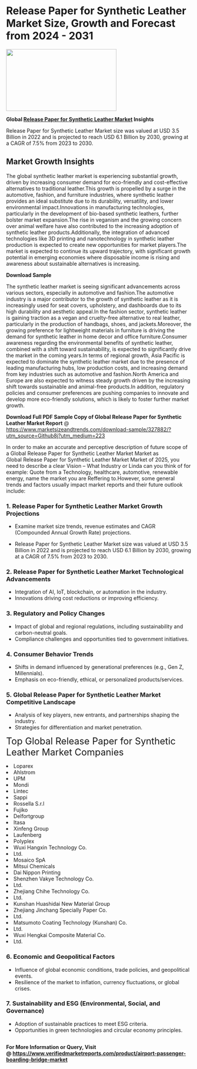 <H1>Release Paper for Synthetic Leather Market Size, Growth and Forecast from 2024 - 2031</H1><img class="aligncenter size-medium wp-image-584254" src="https://thirdeyenews.in/wp-content/uploads/2024/09/Global-Market-Research-300x168.jpeg" alt="" width="300" height="168" /><p><strong>Global&nbsp;<a href="https://www.marketsizeandtrends.com/download-sample/327882/?utm_source=Github8j?utm_medium=223">Release Paper for Synthetic Leather Market</a> Insights</strong></p><p>Release Paper for Synthetic Leather Market size was valued at USD 3.5 Billion in 2022 and is projected to reach USD 6.1 Billion by 2030, growing at a CAGR of 7.5% from 2023 to 2030.</p><p><h2>Market Growth Insights</h2> <p>The global synthetic leather market is experiencing substantial growth, driven by increasing consumer demand for eco-friendly and cost-effective alternatives to traditional leather.This growth is propelled by a surge in the automotive, fashion, and furniture industries, where synthetic leather provides an ideal substitute due to its durability, versatility, and lower environmental impact.Innovations in manufacturing technologies, particularly in the development of bio-based synthetic leathers, further bolster market expansion.The rise in veganism and the growing concern over animal welfare have also contributed to the increasing adoption of synthetic leather products.Additionally, the integration of advanced technologies like 3D printing and nanotechnology in synthetic leather production is expected to create new opportunities for market players.The market is expected to continue its upward trajectory, with significant growth potential in emerging economies where disposable income is rising and awareness about sustainable alternatives is increasing.</p> <p><strong>Download Sample</strong></p> <p>The synthetic leather market is seeing significant advancements across various sectors, especially in automotive and fashion.The automotive industry is a major contributor to the growth of synthetic leather as it is increasingly used for seat covers, upholstery, and dashboards due to its high durability and aesthetic appeal.In the fashion sector, synthetic leather is gaining traction as a vegan and cruelty-free alternative to real leather, particularly in the production of handbags, shoes, and jackets.Moreover, the growing preference for lightweight materials in furniture is driving the demand for synthetic leather in home decor and office furniture.Consumer awareness regarding the environmental benefits of synthetic leather, combined with a shift toward sustainability, is expected to significantly drive the market in the coming years.In terms of regional growth, Asia Pacific is expected to dominate the synthetic leather market due to the presence of leading manufacturing hubs, low production costs, and increasing demand from key industries such as automotive and fashion.North America and Europe are also expected to witness steady growth driven by the increasing shift towards sustainable and animal-free products.In addition, regulatory policies and consumer preferences are pushing companies to innovate and develop more eco-friendly solutions, which is likely to foster further market growth.<p><span class=""><strong>Download Full PDF Sample Copy of Global Release Paper for Synthetic Leather Market Report</strong> @ <a href="https://www.marketsizeandtrends.com/download-sample/327882/?utm_source=Github8j?utm_medium=223" target="_blank">https://www.marketsizeandtrends.com/download-sample/327882/?utm_source=Github8j?utm_medium=223</a></span></p><p>In order to make an accurate and perceptive description of future scope of a Global&nbsp;Release Paper for Synthetic Leather Market Market as Global&nbsp;Release Paper for Synthetic Leather Market Market of 2025, you need to describe a clear Vision &ndash; What Industry or Linda can you think of for example: Quote from a Technology, healthcare, automotive, renewable energy, name the market you are Reffering to.However, some general trends and factors usually impact market reports and their future outlook include:</p><h3>1.&nbsp;<strong>Release Paper for Synthetic Leather Market Growth Projections</strong></h3><ul><li>Examine market size trends, revenue estimates and CAGR (Compounded Annual Growth Rate) projections.</li><li><p>Release Paper for Synthetic Leather Market size was valued at USD 3.5 Billion in 2022 and is projected to reach USD 6.1 Billion by 2030, growing at a CAGR of 7.5% from 2023 to 2030.</p></li></ul><h3>2.&nbsp;<strong>Release Paper for Synthetic Leather Market Technological Advancements</strong></h3><ul><li>Integration of AI, IoT, blockchain, or automation in the industry.</li><li>Innovations driving cost reductions or improving efficiency.</li></ul><h3>3.&nbsp;<strong>Regulatory and Policy Changes</strong></h3><ul><li>Impact of global and regional regulations, including sustainability and carbon-neutral goals.</li><li>Compliance challenges and opportunities tied to government initiatives.</li></ul><h3>4.&nbsp;<strong>Consumer Behavior Trends</strong></h3><ul><li>Shifts in demand influenced by generational preferences (e.g., Gen Z, Millennials).</li><li>Emphasis on eco-friendly, ethical, or personalized products/services.</li></ul><h3>5.&nbsp;<strong>Global Release Paper for Synthetic Leather Market Competitive Landscape</strong></h3><ul><li>Analysis of key players, new entrants, and partnerships shaping the industry.</li><li>Strategies for differentiation and market penetration.</li></ul><p data-pm-slice="1 1 []"><span style="color: inherit; font-family: inherit; font-size: 25px;">Top Global Release Paper for Synthetic Leather Market Companies</span></p><div class="" data-test-id=""><p><li>Loparex</li><li> Ahlstrom</li><li> UPM</li><li> Mondi</li><li> Lintec</li><li> Sappi</li><li> Rossella S.r.l</li><li> Fujiko</li><li> Delfortgroup</li><li> Itasa</li><li> Xinfeng Group</li><li> Laufenberg</li><li> Polyplex</li><li> Wuxi Hangxin Technology Co.</li><li> Ltd.</li><li> Mosaico SpA</li><li> Mitsui Chemicals</li><li> Dai Nippon Printing</li><li> Shenzhen Vakye Technology Co.</li><li>Ltd.</li><li> Zhejiang Chihe Technology Co.</li><li> Ltd.</li><li> Kunshan Huashidai New Material Group</li><li> Zhejiang Jinchang Specially Paper Co.</li><li> Ltd.</li><li> Matsumoto Coating Technology (Kunshan) Co.</li><li> Ltd.</li><li> Wuxi Hengkai Composite Material Co.</li><li> Ltd.</li></p></div><h3>6.&nbsp;<strong>Economic and Geopolitical Factors</strong></h3><ul><li>Influence of global economic conditions, trade policies, and geopolitical events.</li><li>Resilience of the market to inflation, currency fluctuations, or global crises.</li></ul><h3>7.&nbsp;<strong>Sustainability and ESG (Environmental, Social, and Governance)</strong></h3><ul><li>Adoption of sustainable practices to meet ESG criteria.</li><li>Opportunities in green technologies and circular economy principles.</li></ul><h2><strong style="font-size: 14px;">For More Information or Query, Visit @&nbsp;</strong><a style="background-color: #ffffff; font-size: 14px;" href="https://www.marketsizeandtrends.com/report/release-paper-for-synthetic-leather-market/" target="_blank">https://www.verifiedmarketreports.com/product/airport-passenger-boarding-bridge-market</a></h2>